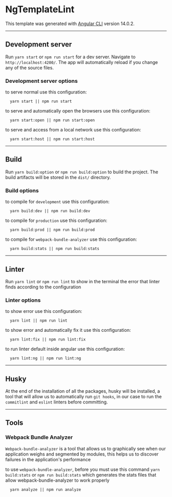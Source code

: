 # NgTemplateLint

This template was generated with [Angular CLI](https://github.com/angular/angular-cli) version 14.0.2.

---

## Development server

Run `yarn start` or `npm run start` for a dev server. Navigate to `http://localhost:4200/`. The app will automatically reload if you change any of the source files.

### Development server options

to serve normal use this configuration:

```
  yarn start || npm run start
```

to serve and automatically open the browsers use this configuration:

```
  yarn start:open || npm run start:open
```

to serve and access from a local network use this configuration:

```
  yarn start:host || npm run start:host
```

<!-- ## Code scaffolding

Run `ng generate component component-name` to generate a new component. You can also use `ng generate directive|pipe|service|class|guard|interface|enum|module`. -->

---

## Build

Run `yarn build:option` or `npm run build:option` to build the project. The build artifacts will be stored in the `dist/` directory.

### Build options

to compile for `development` use this configuration:

```
  yarn build:dev || npm run build:dev
```

to compile for `production` use this configuration:

```
  yarn build:prod || npm run build:prod
```

to compile for `webpack-bundle-analyzer` use this configuration:

```
  yarn build:stats || npm run build:stats
```

---

## Linter

Run `yarn lint` or `npm run lint` to show in the terminal the error that linter finds according to the configuration

### Linter options

to show error use this configuration:

```
  yarn lint || npm run lint
```

to show error and automatically fix it use this configuration:

```
  yarn lint:fix || npm run lint:fix
```

to run linter default inside angular use this configuration:

```
  yarn lint:ng || npm run lint:ng
```

---

## Husky

At the end of the installation of all the packages, husky will be installed, a tool that will allow us to automatically run `git hooks`, in our case to run the `commitlint` and `eslint` linters before committing.

---

## Tools

### Webpack Bundle Analyzer

`Webpack-bundle-analyzer` is a tool that allows us to graphically see when our application weighs and segmented by modules, this helps us to discover failures in the application's performance

to use `webpack-bundle-analyzer`, before you must use this command `yarn build:stats` or `npm run build:stats` which generates the stats files that allow webpack-bundle-analyzer to work properly

```
  yarn analyze || npm run analyze
```

<!-- ## Running unit tests

Run `ng test` to execute the unit tests via [Karma](https://karma-runner.github.io). -->

<!-- ## Running end-to-end tests

Run `ng e2e` to execute the end-to-end tests via a platform of your choice. To use this command, you need to first add a package that implements end-to-end testing capabilities. -->
